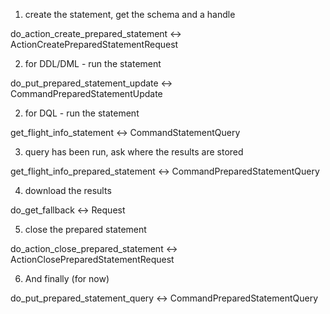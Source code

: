 
1) create the statement, get the schema and a handle

do_action_create_prepared_statement <->
ActionCreatePreparedStatementRequest

2) for DDL/DML - run the statement

do_put_prepared_statement_update <->
CommandPreparedStatementUpdate

2) for DQL - run the statement

get_flight_info_statement <->
CommandStatementQuery

3) query has been run, ask where the results are stored

get_flight_info_prepared_statement <->
CommandPreparedStatementQuery

4) download the results

do_get_fallback <->
Request<Ticket>

5) close the prepared statement

do_action_close_prepared_statement <->
ActionClosePreparedStatementRequest

6) And finally (for now)

do_put_prepared_statement_query <->
CommandPreparedStatementQuery
